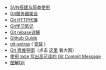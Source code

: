 
- [SVN搭建与简单使用](./build-svn-server.md)
- [Git服务器架设](./build-git-server.md)
- [Git HTTP代理](./git-http-proxy.md)
- [Git学习笔记](./git-learning-note.md)
- [Git rebase详解](./git-rebase.md)
- [Github Guide](./github-guide.md)
- [git-extras](https://github.com/tj/git-extras) ( [安装](https://github.com/tj/git-extras/blob/master/Installation.md) )
- [Git 思维导图](./_static/git-shortcut.jpg)（点击 [这里](https://github.com/xgfone/snippet/raw/master/snippet/docs/vcs/_static/git-shortcut.jpg) 看大图）
- [使用 `5W1H` 写出高可读的 Git Commit Message](./git-commit-message.md)
- [图解Git](https://marklodato.github.io/visual-git-guide/index-zh-cn.html)
